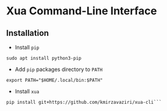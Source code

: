 # Xua Command-Line Interface

## Installation
 - Install `pip`
```
sudo apt install python3-pip
```
 - Add `pip` packages directory to `PATH`
```
export PATH="$HOME/.local/bin:$PATH"
```
 - Install `xua`
```
pip install git+https://github.com/kmirzavaziri/xua-cli```
```
